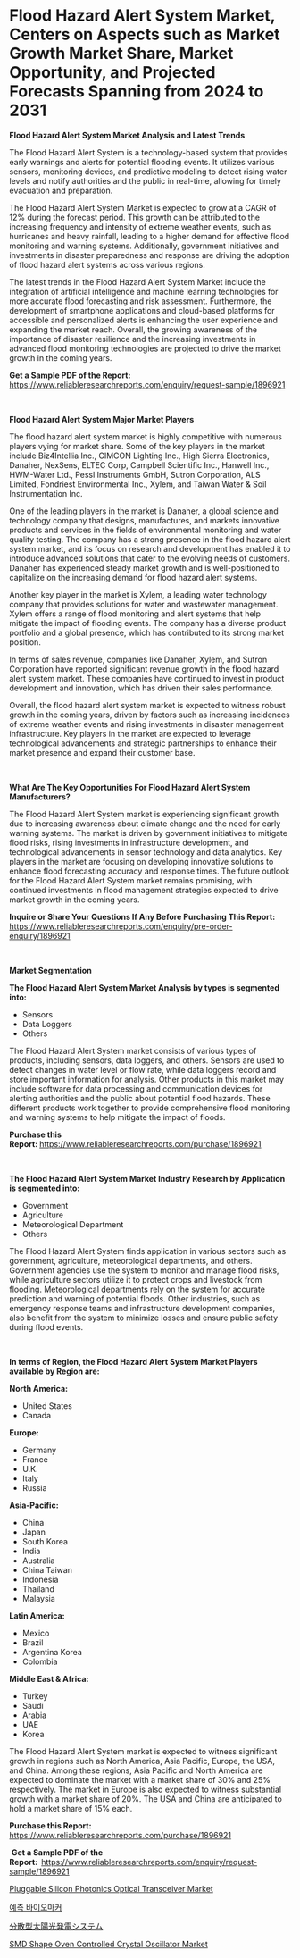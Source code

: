 <p><h1>Flood Hazard Alert System Market, Centers on Aspects such as Market Growth Market Share, Market Opportunity, and Projected Forecasts Spanning from 2024 to 2031</h1></p><p><strong>Flood Hazard Alert System Market Analysis and Latest Trends</strong></p>
<p><p>The Flood Hazard Alert System is a technology-based system that provides early warnings and alerts for potential flooding events. It utilizes various sensors, monitoring devices, and predictive modeling to detect rising water levels and notify authorities and the public in real-time, allowing for timely evacuation and preparation.</p><p>The Flood Hazard Alert System Market is expected to grow at a CAGR of 12% during the forecast period. This growth can be attributed to the increasing frequency and intensity of extreme weather events, such as hurricanes and heavy rainfall, leading to a higher demand for effective flood monitoring and warning systems. Additionally, government initiatives and investments in disaster preparedness and response are driving the adoption of flood hazard alert systems across various regions.</p><p>The latest trends in the Flood Hazard Alert System Market include the integration of artificial intelligence and machine learning technologies for more accurate flood forecasting and risk assessment. Furthermore, the development of smartphone applications and cloud-based platforms for accessible and personalized alerts is enhancing the user experience and expanding the market reach. Overall, the growing awareness of the importance of disaster resilience and the increasing investments in advanced flood monitoring technologies are projected to drive the market growth in the coming years.</p></p>
<p><strong>Get a Sample PDF of the Report:&nbsp;</strong> <a href="https://www.reliableresearchreports.com/enquiry/request-sample/1896921">https://www.reliableresearchreports.com/enquiry/request-sample/1896921</a></p>
<p>&nbsp;</p>
<p><strong>Flood Hazard Alert System Major Market Players</strong></p>
<p><p>The flood hazard alert system market is highly competitive with numerous players vying for market share. Some of the key players in the market include Biz4Intellia Inc., CIMCON Lighting Inc., High Sierra Electronics, Danaher, NexSens, ELTEC Corp, Campbell Scientific Inc., Hanwell Inc., HWM-Water Ltd., Pessl Instruments GmbH, Sutron Corporation, ALS Limited, Fondriest Environmental Inc., Xylem, and Taiwan Water & Soil Instrumentation Inc.</p><p>One of the leading players in the market is Danaher, a global science and technology company that designs, manufactures, and markets innovative products and services in the fields of environmental monitoring and water quality testing. The company has a strong presence in the flood hazard alert system market, and its focus on research and development has enabled it to introduce advanced solutions that cater to the evolving needs of customers. Danaher has experienced steady market growth and is well-positioned to capitalize on the increasing demand for flood hazard alert systems.</p><p>Another key player in the market is Xylem, a leading water technology company that provides solutions for water and wastewater management. Xylem offers a range of flood monitoring and alert systems that help mitigate the impact of flooding events. The company has a diverse product portfolio and a global presence, which has contributed to its strong market position.</p><p>In terms of sales revenue, companies like Danaher, Xylem, and Sutron Corporation have reported significant revenue growth in the flood hazard alert system market. These companies have continued to invest in product development and innovation, which has driven their sales performance.</p><p>Overall, the flood hazard alert system market is expected to witness robust growth in the coming years, driven by factors such as increasing incidences of extreme weather events and rising investments in disaster management infrastructure. Key players in the market are expected to leverage technological advancements and strategic partnerships to enhance their market presence and expand their customer base.</p></p>
<p>&nbsp;</p>
<p><strong>What Are The Key Opportunities For Flood Hazard Alert System Manufacturers?</strong></p>
<p><p>The Flood Hazard Alert System market is experiencing significant growth due to increasing awareness about climate change and the need for early warning systems. The market is driven by government initiatives to mitigate flood risks, rising investments in infrastructure development, and technological advancements in sensor technology and data analytics. Key players in the market are focusing on developing innovative solutions to enhance flood forecasting accuracy and response times. The future outlook for the Flood Hazard Alert System market remains promising, with continued investments in flood management strategies expected to drive market growth in the coming years.</p></p>
<p><strong>Inquire or Share Your Questions If Any Before Purchasing This Report:</strong> <a href="https://www.reliableresearchreports.com/enquiry/pre-order-enquiry/1896921">https://www.reliableresearchreports.com/enquiry/pre-order-enquiry/1896921</a></p>
<p>&nbsp;</p>
<p><strong>Market Segmentation</strong></p>
<p><strong>The Flood Hazard Alert System Market Analysis by types is segmented into:</strong></p>
<p><ul><li>Sensors</li><li>Data Loggers</li><li>Others</li></ul></p>
<p><p>The Flood Hazard Alert System market consists of various types of products, including sensors, data loggers, and others. Sensors are used to detect changes in water level or flow rate, while data loggers record and store important information for analysis. Other products in this market may include software for data processing and communication devices for alerting authorities and the public about potential flood hazards. These different products work together to provide comprehensive flood monitoring and warning systems to help mitigate the impact of floods.</p></p>
<p><strong>Purchase this Report:&nbsp;</strong><a href="https://www.reliableresearchreports.com/purchase/1896921">https://www.reliableresearchreports.com/purchase/1896921</a></p>
<p>&nbsp;</p>
<p><strong>The Flood Hazard Alert System Market Industry Research by Application is segmented into:</strong></p>
<p><ul><li>Government</li><li>Agriculture</li><li>Meteorological Department</li><li>Others</li></ul></p>
<p><p>The Flood Hazard Alert System finds application in various sectors such as government, agriculture, meteorological departments, and others. Government agencies use the system to monitor and manage flood risks, while agriculture sectors utilize it to protect crops and livestock from flooding. Meteorological departments rely on the system for accurate prediction and warning of potential floods. Other industries, such as emergency response teams and infrastructure development companies, also benefit from the system to minimize losses and ensure public safety during flood events.</p></p>
<p>&nbsp;</p>
<p><strong>In terms of Region, the Flood Hazard Alert System Market Players available by Region are:</strong></p>
<p>
    <p> <strong> North America: </strong>
        <ul>
            <li>United States</li>
            <li>Canada</li>
        </ul>
        </p> 
    <p> <strong> Europe: </strong>
        <ul>
            <li>Germany</li>
            <li>France</li>
            <li>U.K.</li>
            <li>Italy</li>
            <li>Russia</li>
        </ul>
        </p> 
    <p> <strong> Asia-Pacific: </strong>
        <ul>
            <li>China</li>
            <li>Japan</li>
            <li>South Korea</li>
            <li>India</li>
            <li>Australia</li>
            <li>China Taiwan</li>
            <li>Indonesia</li>
            <li>Thailand</li>
            <li>Malaysia</li>
        </ul>
        </p> 
    <p> <strong> Latin America: </strong>
        <ul>
            <li>Mexico</li>
            <li>Brazil</li>
            <li>Argentina Korea</li>
            <li>Colombia</li>
        </ul>
        </p> 
    <p> <strong> Middle East & Africa: </strong>
        <ul>
            <li>Turkey</li>
            <li>Saudi</li>
            <li>Arabia</li>
            <li>UAE</li>
            <li>Korea</li>
        </ul>
    </p>
    </p>
<p><p>The Flood Hazard Alert System market is expected to witness significant growth in regions such as North America, Asia Pacific, Europe, the USA, and China. Among these regions, Asia Pacific and North America are expected to dominate the market with a market share of 30% and 25% respectively. The market in Europe is also expected to witness substantial growth with a market share of 20%. The USA and China are anticipated to hold a market share of 15% each.</p></p>
<p><strong>Purchase this Report: </strong><a href="https://www.reliableresearchreports.com/purchase/1896921">https://www.reliableresearchreports.com/purchase/1896921</a></p>
<p>&nbsp;<strong>Get a Sample PDF of the Report:&nbsp;&nbsp;</strong><a href="https://www.reliableresearchreports.com/enquiry/request-sample/1896921">https://www.reliableresearchreports.com/enquiry/request-sample/1896921</a></p>
<p><strong></strong></p>
<p><p><a href="https://github.com/shotows/Market-Research-Report-List-2/blob/main/pluggable-silicon-photonics-optical-transceiver-market.md">Pluggable Silicon Photonics Optical Transceiver Market</a></p><p><a href="https://github.com/darrellockm3ytan895656/Market-Research-Report-List-1/blob/main/509033712994.md">예측 바이오마커</a></p><p><a href="https://github.com/ReganWisoky2023/Market-Research-Report-List-1/blob/main/791255313975.md">分散型太陽光発電システム</a></p><p><a href="https://github.com/beatblasta/Market-Research-Report-List-2/blob/main/smd-shape-oven-controlled-crystal-oscillator-market.md">SMD Shape Oven Controlled Crystal Oscillator Market</a></p></p>